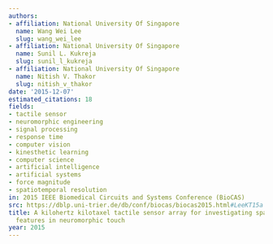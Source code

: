 ```yaml
---
authors:
- affiliation: National University Of Singapore
  name: Wang Wei Lee
  slug: wang_wei_lee
- affiliation: National University Of Singapore
  name: Sunil L. Kukreja
  slug: sunil_l_kukreja
- affiliation: National University Of Singapore
  name: Nitish V. Thakor
  slug: nitish_v_thakor
date: '2015-12-07'
estimated_citations: 18
fields:
- tactile sensor
- neuromorphic engineering
- signal processing
- response time
- computer vision
- kinesthetic learning
- computer science
- artificial intelligence
- artificial systems
- force magnitude
- spatiotemporal resolution
in: 2015 IEEE Biomedical Circuits and Systems Conference (BioCAS)
src: https://dblp.uni-trier.de/db/conf/biocas/biocas2015.html#LeeKT15a
title: A kilohertz kilotaxel tactile sensor array for investigating spatiotemporal
  features in neuromorphic touch
year: 2015
---
```

